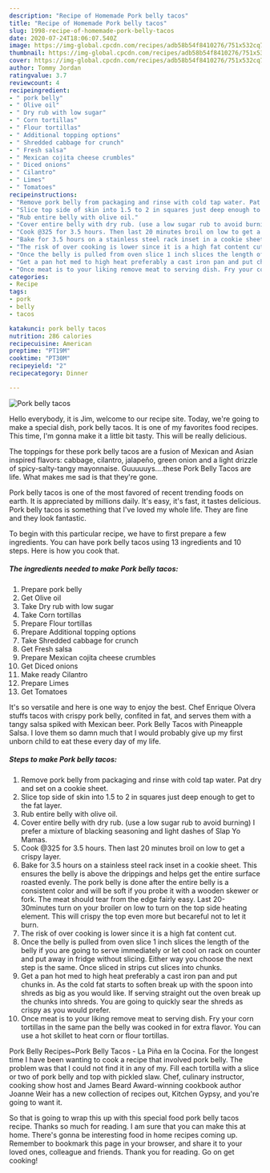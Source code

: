 ```yaml
---
description: "Recipe of Homemade Pork belly tacos"
title: "Recipe of Homemade Pork belly tacos"
slug: 1998-recipe-of-homemade-pork-belly-tacos
date: 2020-07-24T18:06:07.540Z
image: https://img-global.cpcdn.com/recipes/adb58b54f8410276/751x532cq70/pork-belly-tacos-recipe-main-photo.jpg
thumbnail: https://img-global.cpcdn.com/recipes/adb58b54f8410276/751x532cq70/pork-belly-tacos-recipe-main-photo.jpg
cover: https://img-global.cpcdn.com/recipes/adb58b54f8410276/751x532cq70/pork-belly-tacos-recipe-main-photo.jpg
author: Tommy Jordan
ratingvalue: 3.7
reviewcount: 4
recipeingredient:
- " pork belly"
- " Olive oil"
- " Dry rub with low sugar"
- " Corn tortillas"
- " Flour tortillas"
- " Additional topping options"
- " Shredded cabbage for crunch"
- " Fresh salsa"
- " Mexican cojita cheese crumbles"
- " Diced onions"
- " Cilantro"
- " Limes"
- " Tomatoes"
recipeinstructions:
- "Remove pork belly from packaging and rinse with cold tap water. Pat dry and set on a cookie sheet."
- "Slice top side of skin into 1.5 to 2 in squares just deep enough to get to the fat layer."
- "Rub entire belly with olive oil."
- "Cover entire belly with dry rub. (use a low sugar rub to avoid burning) I prefer a mixture of blacking seasoning and light dashes of Slap Yo Mamas."
- "Cook @325 for 3.5 hours. Then last 20 minutes broil on low to get a crispy layer."
- "Bake for 3.5 hours on a stainless steel rack inset in a cookie sheet. This ensures the belly is above the drippings and helps get the entire surface roasted evenly. The pork belly is done after the entire belly is a consistent color and will be soft if you probe it with a wooden skewer or fork. The meat should tear from the edge fairly easy. Last 20- 30minutes turn on your broiler on low to turn on the top side heating element. This will crispy the top even more but becareful not to let it burn."
- "The risk of over cooking is lower since it is a high fat content cut."
- "Once the belly is pulled from oven slice 1 inch slices the length of the belly if you are going to serve immediately or let cool on rack on counter and put away in fridge without slicing. Either way you choose the next step is the same. Once sliced in strips cut slices into chunks."
- "Get a pan hot med to high heat preferably a cast iron pan and put chunks in. As the cold fat starts to soften break up with the spoon into shreds as big as you would like. If serving straight out the oven break up the chunks into shreds. You are going to quickly sear the shreds as crispy as you would prefer."
- "Once meat is to your liking remove meat to serving dish. Fry your corn tortillas in the same pan the belly was cooked in for extra flavor. You can use a hot skillet to heat corn or flour tortillas."
categories:
- Recipe
tags:
- pork
- belly
- tacos

katakunci: pork belly tacos 
nutrition: 286 calories
recipecuisine: American
preptime: "PT19M"
cooktime: "PT30M"
recipeyield: "2"
recipecategory: Dinner

---
```



![Pork belly tacos](https://img-global.cpcdn.com/recipes/adb58b54f8410276/751x532cq70/pork-belly-tacos-recipe-main-photo.jpg)

Hello everybody, it is Jim, welcome to our recipe site. Today, we're going to make a special dish, pork belly tacos. It is one of my favorites food recipes. This time, I'm gonna make it a little bit tasty. This will be really delicious.

The toppings for these pork belly tacos are a fusion of Mexican and Asian inspired flavors: cabbage, cilantro, jalapeño, green onion and a light drizzle of spicy-salty-tangy mayonnaise. Guuuuuys….these Pork Belly Tacos are life. What makes me sad is that they&#39;re gone.

Pork belly tacos is one of the most favored of recent trending foods on earth. It is appreciated by millions daily. It's easy, it's fast, it tastes delicious. Pork belly tacos is something that I've loved my whole life. They are fine and they look fantastic.


To begin with this particular recipe, we have to first prepare a few ingredients. You can have pork belly tacos using 13 ingredients and 10 steps. Here is how you cook that.

<!--inarticleads1-->

##### The ingredients needed to make Pork belly tacos:

1. Prepare  pork belly
1. Get  Olive oil
1. Take  Dry rub with low sugar
1. Take  Corn tortillas
1. Prepare  Flour tortillas
1. Prepare  Additional topping options
1. Take  Shredded cabbage for crunch
1. Get  Fresh salsa
1. Prepare  Mexican cojita cheese crumbles
1. Get  Diced onions
1. Make ready  Cilantro
1. Prepare  Limes
1. Get  Tomatoes


It&#39;s so versatile and here is one way to enjoy the best. Chef Enrique Olvera stuffs tacos with crispy pork belly, confited in fat, and serves them with a tangy salsa spiked with Mexican beer. Pork Belly Tacos with Pineapple Salsa. I love them so damn much that I would probably give up my first unborn child to eat these every day of my life. 

<!--inarticleads2-->

##### Steps to make Pork belly tacos:

1. Remove pork belly from packaging and rinse with cold tap water. Pat dry and set on a cookie sheet.
1. Slice top side of skin into 1.5 to 2 in squares just deep enough to get to the fat layer.
1. Rub entire belly with olive oil.
1. Cover entire belly with dry rub. (use a low sugar rub to avoid burning) I prefer a mixture of blacking seasoning and light dashes of Slap Yo Mamas.
1. Cook @325 for 3.5 hours. Then last 20 minutes broil on low to get a crispy layer.
1. Bake for 3.5 hours on a stainless steel rack inset in a cookie sheet. This ensures the belly is above the drippings and helps get the entire surface roasted evenly. The pork belly is done after the entire belly is a consistent color and will be soft if you probe it with a wooden skewer or fork. The meat should tear from the edge fairly easy. Last 20- 30minutes turn on your broiler on low to turn on the top side heating element. This will crispy the top even more but becareful not to let it burn.
1. The risk of over cooking is lower since it is a high fat content cut.
1. Once the belly is pulled from oven slice 1 inch slices the length of the belly if you are going to serve immediately or let cool on rack on counter and put away in fridge without slicing. Either way you choose the next step is the same. Once sliced in strips cut slices into chunks.
1. Get a pan hot med to high heat preferably a cast iron pan and put chunks in. As the cold fat starts to soften break up with the spoon into shreds as big as you would like. If serving straight out the oven break up the chunks into shreds. You are going to quickly sear the shreds as crispy as you would prefer.
1. Once meat is to your liking remove meat to serving dish. Fry your corn tortillas in the same pan the belly was cooked in for extra flavor. You can use a hot skillet to heat corn or flour tortillas.


Pork Belly Recipes~Pork Belly Tacos - La Piña en la Cocina. For the longest time I have been wanting to cook a recipe that involved pork belly. The problem was that I could not find it in any of my. Fill each tortilla with a slice or two of pork belly and top with pickled slaw. Chef, culinary instructor, cooking show host and James Beard Award-winning cookbook author Joanne Weir has a new collection of recipes out, Kitchen Gypsy, and you&#39;re going to want it. 

So that is going to wrap this up with this special food pork belly tacos recipe. Thanks so much for reading. I am sure that you can make this at home. There's gonna be interesting food in home recipes coming up. Remember to bookmark this page in your browser, and share it to your loved ones, colleague and friends. Thank you for reading. Go on get cooking!

